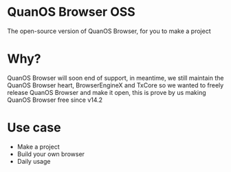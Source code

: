 # QuanOS Browser OSS
The open-source version of QuanOS Browser, for you to make a project

# Why?
QuanOS Browser will soon end of support, in meantime, we still maintain the QuanOS Browser heart, BrowserEngineX and TxCore so we wanted to freely release QuanOS Browser and make it open, this is prove by us making QuanOS Browser free since v14.2

# Use case
- Make a project
- Build your own browser
- Daily usage
